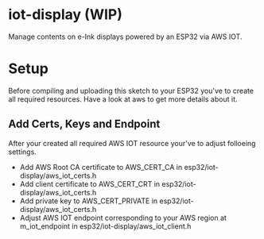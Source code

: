 # iot-display (WIP)
Manage contents on e-Ink displays powered by an ESP32 via AWS IOT.

# Setup
Before compiling and uploading this sketch to your ESP32 you've to create all required resources.
Have a look at aws to get more details about it.

## Add Certs, Keys and Endpoint
After your created all required AWS IOT resource your've to adjust folloeing settings.
- Add AWS Root CA certificate to AWS_CERT_CA in esp32/iot-display/aws_iot_certs.h
- Add client certificate to AWS_CERT_CRT in esp32/iot-display/aws_iot_certs.h
- Add private key to AWS_CERT_PRIVATE in esp32/iot-display/aws_iot_certs.h
- Adjust AWS IOT endpoint corresponding to your AWS region at m_iot_endpoint in esp32/iot-display/aws_iot_client.h

